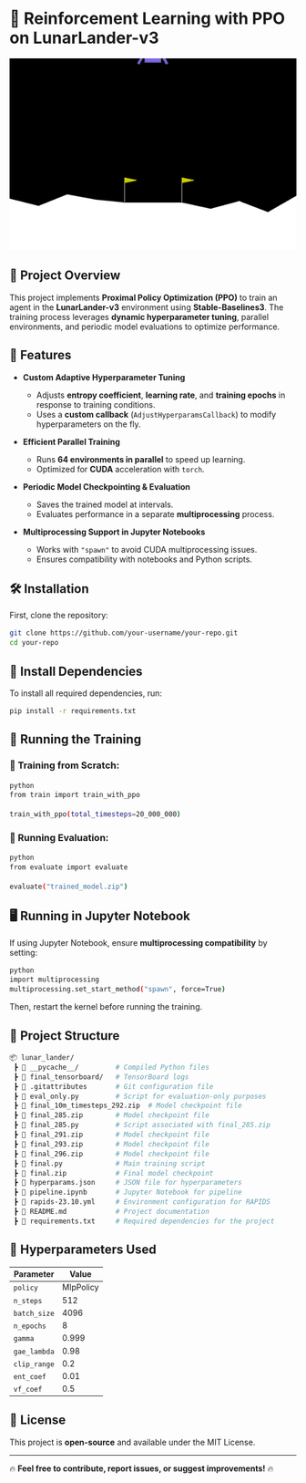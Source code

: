 # 🚀 Reinforcement Learning with PPO on LunarLander-v3

![Lunar Lander AI in Action](lunar_lander.gif)

## 📝 Project Overview
This project implements **Proximal Policy Optimization (PPO)** to train an agent in the **LunarLander-v3** environment using **Stable-Baselines3**. The training process leverages **dynamic hyperparameter tuning**, parallel environments, and periodic model evaluations to optimize performance.

## 🎯 Features
- **Custom Adaptive Hyperparameter Tuning**  
  - Adjusts **entropy coefficient**, **learning rate**, and **training epochs** in response to training conditions.
  - Uses a **custom callback** (`AdjustHyperparamsCallback`) to modify hyperparameters on the fly.

- **Efficient Parallel Training**  
  - Runs **64 environments in parallel** to speed up learning.
  - Optimized for **CUDA** acceleration with `torch`.

- **Periodic Model Checkpointing & Evaluation**  
  - Saves the trained model at intervals.
  - Evaluates performance in a separate **multiprocessing** process.

- **Multiprocessing Support in Jupyter Notebooks**  
  - Works with `"spawn"` to avoid CUDA multiprocessing issues.
  - Ensures compatibility with notebooks and Python scripts.

## 🛠️ Installation
First, clone the repository:
```bash
git clone https://github.com/your-username/your-repo.git
cd your-repo
```
## 📌 Install Dependencies
To install all required dependencies, run:
```bash
pip install -r requirements.txt
```

## 🚀 Running the Training
### 📌 Training from Scratch:
```bash
python
from train import train_with_ppo

train_with_ppo(total_timesteps=20_000_000)
```

### 📌 Running Evaluation:
```bash
python
from evaluate import evaluate

evaluate("trained_model.zip")
```

## 🖥️ Running in Jupyter Notebook
If using Jupyter Notebook, ensure **multiprocessing compatibility** by setting:
```bash
python
import multiprocessing
multiprocessing.set_start_method("spawn", force=True)
```
Then, restart the kernel before running the training.

## 📂 Project Structure
```bash
📦 lunar_lander/
 ┣ 📜 __pycache__/         # Compiled Python files
 ┣ 📜 final_tensorboard/   # TensorBoard logs
 ┣ 📜 .gitattributes       # Git configuration file
 ┣ 📜 eval_only.py         # Script for evaluation-only purposes
 ┣ 📜 final_10m_timesteps_292.zip  # Model checkpoint file
 ┣ 📜 final_285.zip        # Model checkpoint file
 ┣ 📜 final_285.py         # Script associated with final_285.zip
 ┣ 📜 final_291.zip        # Model checkpoint file
 ┣ 📜 final_293.zip        # Model checkpoint file
 ┣ 📜 final_296.zip        # Model checkpoint file
 ┣ 📜 final.py             # Main training script
 ┣ 📜 final.zip            # Final model checkpoint
 ┣ 📜 hyperparams.json     # JSON file for hyperparameters
 ┣ 📜 pipeline.ipynb       # Jupyter Notebook for pipeline
 ┣ 📜 rapids-23.10.yml     # Environment configuration for RAPIDS
 ┣ 📜 README.md            # Project documentation
 ┣ 📜 requirements.txt     # Required dependencies for the project
```

## 📌 Hyperparameters Used
| Parameter     | Value    |
|--------------|---------|
| `policy`     | MlpPolicy |
| `n_steps`    | 512     |
| `batch_size` | 4096    |
| `n_epochs`   | 8       |
| `gamma`      | 0.999   |
| `gae_lambda` | 0.98    |
| `clip_range` | 0.2     |
| `ent_coef`   | 0.01    |
| `vf_coef`    | 0.5     |

## 📜 License
This project is **open-source** and available under the MIT License.

---

🔥 **Feel free to contribute, report issues, or suggest improvements!** 🔥
